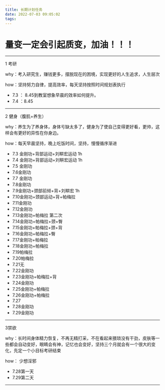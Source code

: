```yaml
---
title: 长期计划任务
date: 2022-07-03 09:05:02
tags: 
---
```


# 																	量变一定会引起质变，加油！！！

---



1 考研

why：考入研究生，赚钱更多，摆脱现在的困境，实现更好的人生追求，人生层次

how：坚持努力自律，提高效率，每天坚持按照时间规划表执行

+ 7.3 ： 8.45到教室想象早晨的效率如何提升。
+ 7.4 ：8.45

---

2 健身（腹肌+养生）

why：养生为了养身体，身体亏缺太多了，健身为了使自己变得更好看，更帅，这样会有更好的异性在你身边。

how：每天早晨坚持，晚上吃饭时间，坚持，慢慢循序渐进

+ 7.3 金刚功+背部运动+刘畊宏运动  1h 
+ 7.4 金刚功+背部运动+刘畊宏运动  1h 
+ 7.5 金刚功
+ 7.6金刚功
+ 7.7 金刚功
+ 7.8金刚功
+ 7.9金刚功+颈部前倾+背+刘畊宏 1h
+ 7.10金刚功+颈部运动+背+帕梅拉
+ 7.11金刚功
+ 7.12金刚功
+ 7.13金刚功+帕梅拉 第二次
+ 7.14金刚功+帕梅拉+颈+臀
+ 7.15金刚功+帕梅拉+颈+背
+ 7.16金刚功+帕梅拉+臀
+ 7.17金刚功+帕梅拉
+ 7.18金刚功+帕梅拉
+ 7.19帕梅拉
+ 7.20帕梅拉
+ 7.21无
+ 7.22金刚功
+ 7.23金刚功+帕梅拉+背
+ 7.24金刚功
+ 7.25金刚功+帕梅拉
+ 7.26金刚功+帕梅拉
+ 7.27 
+ 7.28金刚功
+ 7.29金刚功

---

3禁欲

why：长时间身体精力恢复，不再无精打采，不在看起来猥琐没有干劲，皮肤等一些都会自动变好，眼睛会有神，记忆也会变好，坚持三个月就会有一个很大的变化，先定一个小目标考研结束

how： 少想淫邪

+ 7.28第一天
+ 7.29第二天

---


